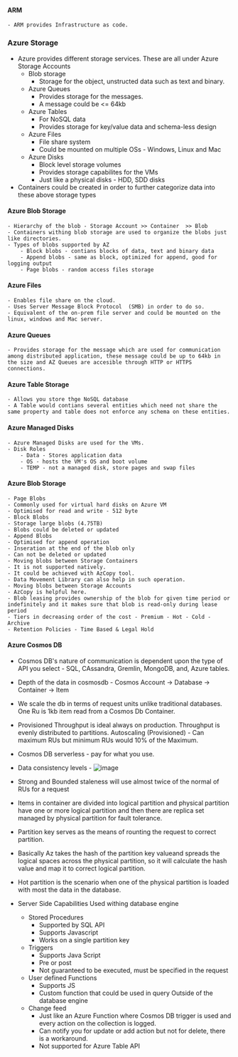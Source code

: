 #### ARM
    - ARM provides Infrastructure as code.

### Azure Storage
- Azure provides different storage services. These are all under Azure Storage Accounts
    - Blob storage
        - Storage for the object, unstructed data such as text and binary.
    - Azure Queues
        - Provides storage for the messages.
        - A message could be <= 64kb
    - Azure Tables
        - For NoSQL data
        - Provides storage for key/value data and schema-less design
    - Azure Files
        - File share system
        - Could be mounted on multiple OSs - Windows, Linux and Mac
    - Azure Disks
        - Block level storage volumes
        - Provides storage capabilites for the VMs
        - Just like a physical disks - HDD, SDD disks
- Containers could be created in order to further categorize data into these above storage types
#### Azure Blob Storage 
    - Hierarchy of the blob - Storage Account >> Container  >> Blob
    - Containers withing blob storage are used to organize the blobs just like directories.
    - Types of blobs supported by AZ
        - Block blobs - contians blocks of data, text and binary data
        - Append blobs - same as block, optimized for append, good for logging output
        - Page blobs - random access files storage

#### Azure Files
    - Enables file share on the cloud.
    - Uses Server Message Block Protocol  (SMB) in order to do so.
    - Equivalent of the on-prem file server and could be mounted on the linux, windows and Mac server.

#### Azure Queues
    - Provides storage for the message which are used for communication among distributed application, these message could be up to 64kb in the size and AZ Queues are accesible through HTTP or HTTPS connections.

#### Azure Table Storage
    - Allows you store thge NoSQL database
    - A Table would contians several entities which need not share the same property and table does not enforce any schema on these entities.

#### Azure Managed Disks 
    - Azure Managed Disks are used for the VMs.
    - Disk Roles 
        - Data - Stores application data
        - OS - hosts the VM's OS and boot volume
        - TEMP - not a managed disk, store pages and swap files


#### Azure Blob Storage 
    - Page Blobs
	- Commonly used for virtual hard disks on Azure VM
	- Optimised for read and write - 512 byte
    - Block Blobs
	- Storage large blobs (4.75TB)
	- Blobs could be deleted or updated
    - Append Blobs
	- Optimised for append operation
	- Inseration at the end of the blob only
	- Can not be deleted or updated
    - Moving blobs between Storage Containers	
	- It is not supported natively.
	- It could be achieved with AzCopy tool.
	- Data Movement Library can also help in such operation.
    - Moving blobs between Storage Accounts
	- AzCopy is helpful here.
    - Blob leasing provides ownership of the blob for given time period or indefinitely and it makes sure that blob is read-only during lease period
    - Tiers in decreasing order of the cost - Premium - Hot - Cold - Archive
    - Retention Policies - Time Based & Legal Hold


#### Azure Cosmos DB
- Cosmos DB's nature of communication is dependent upon the type of API you select - SQL, CAssandra, Gremlin, MongoDB, and, Azure tables.
- Depth of the data in cosmosdb -  Cosmos Account -> Database -> Container -> Item 
- We scale the db in terms of request units unlike traditional databases. One Ru is 1kb item read from a Cosmos Db Container.
- Provisioned Throughput is ideal always on production. Throughput is evenly distributed to partitions. Autoscaling (Provisioned) - Can maximum RUs but minimum RUs would 10% of the Maximum. 
- Cosmos DB serverless - pay for what you use.
- Data consistency levels - 
![image](https://user-images.githubusercontent.com/36666451/172935682-c6009b3f-d5dc-46e9-ab70-6b690ab0695a.png)
 - Strong and Bounded staleness will use almost twice of the normal of RUs for a request 
 - Items in container are divided into logical partition and physical partition have one or more logical partition and then there are replica set managed by physical partition for fault tolerance.            
 - Partition key serves as the means of rounting the request to correct partition.
 - Basically Az takes the hash of the partition key valueand spreads the logical spaces across the physical partition, so it will calculate the hash value and map it to correct logical partition.
 - Hot partition is the scenario when one of the physical partition is loaded with most the data in the database.

- Server Side Capabilities
    Used withing database engine 
    - Stored Procedures
        - Supported by SQL API
        - Supports Javascript
        - Works on a single partition key
    - Triggers 
        - Supports Java Script
        - Pre or post
        - Not guaranteed to be executed, must be specified in the request
    - User defined Functions
        - Supports JS
        - Custom function that could be used in query
    Outside of the database engine
    - Change feed
        - Just like an Azure Function where Cosmos DB trigger is used and every action on the collection is logged.
        - Can notify you for update or add action but not for delete, there is a workaround.
        - Not supported for Azure Table API

